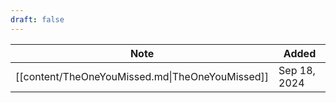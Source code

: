 ```yaml
---
draft: false
---
```

| Note                                            | Added        |
| ----------------------------------------------- | ------------ |
| [[content/TheOneYouMissed.md\|TheOneYouMissed]] | Sep 18, 2024 |
